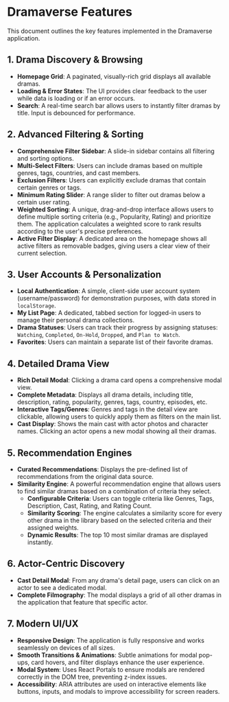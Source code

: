 # Dramaverse Features

This document outlines the key features implemented in the Dramaverse application.

## 1. Drama Discovery & Browsing
- **Homepage Grid**: A paginated, visually-rich grid displays all available dramas.
- **Loading & Error States**: The UI provides clear feedback to the user while data is loading or if an error occurs.
- **Search**: A real-time search bar allows users to instantly filter dramas by title. Input is debounced for performance.

## 2. Advanced Filtering & Sorting
- **Comprehensive Filter Sidebar**: A slide-in sidebar contains all filtering and sorting options.
- **Multi-Select Filters**: Users can include dramas based on multiple genres, tags, countries, and cast members.
- **Exclusion Filters**: Users can explicitly exclude dramas that contain certain genres or tags.
- **Minimum Rating Slider**: A range slider to filter out dramas below a certain user rating.
- **Weighted Sorting**: A unique, drag-and-drop interface allows users to define multiple sorting criteria (e.g., Popularity, Rating) and prioritize them. The application calculates a weighted score to rank results according to the user's precise preferences.
- **Active Filter Display**: A dedicated area on the homepage shows all active filters as removable badges, giving users a clear view of their current selection.

## 3. User Accounts & Personalization
- **Local Authentication**: A simple, client-side user account system (username/password) for demonstration purposes, with data stored in `localStorage`.
- **My List Page**: A dedicated, tabbed section for logged-in users to manage their personal drama collections.
- **Drama Statuses**: Users can track their progress by assigning statuses: `Watching`, `Completed`, `On-Hold`, `Dropped`, and `Plan to Watch`.
- **Favorites**: Users can maintain a separate list of their favorite dramas.

## 4. Detailed Drama View
- **Rich Detail Modal**: Clicking a drama card opens a comprehensive modal view.
- **Complete Metadata**: Displays all drama details, including title, description, rating, popularity, genres, tags, country, episodes, etc.
- **Interactive Tags/Genres**: Genres and tags in the detail view are clickable, allowing users to quickly apply them as filters on the main list.
- **Cast Display**: Shows the main cast with actor photos and character names. Clicking an actor opens a new modal showing all their dramas.

## 5. Recommendation Engines
- **Curated Recommendations**: Displays the pre-defined list of recommendations from the original data source.
- **Similarity Engine**: A powerful recommendation engine that allows users to find similar dramas based on a combination of criteria they select.
    - **Configurable Criteria**: Users can toggle criteria like Genres, Tags, Description, Cast, Rating, and Rating Count.
    - **Similarity Scoring**: The engine calculates a similarity score for every other drama in the library based on the selected criteria and their assigned weights.
    - **Dynamic Results**: The top 10 most similar dramas are displayed instantly.

## 6. Actor-Centric Discovery
- **Cast Detail Modal**: From any drama's detail page, users can click on an actor to see a dedicated modal.
- **Complete Filmography**: The modal displays a grid of all other dramas in the application that feature that specific actor.

## 7. Modern UI/UX
- **Responsive Design**: The application is fully responsive and works seamlessly on devices of all sizes.
- **Smooth Transitions & Animations**: Subtle animations for modal pop-ups, card hovers, and filter displays enhance the user experience.
- **Modal System**: Uses React Portals to ensure modals are rendered correctly in the DOM tree, preventing z-index issues.
- **Accessibility**: ARIA attributes are used on interactive elements like buttons, inputs, and modals to improve accessibility for screen readers.